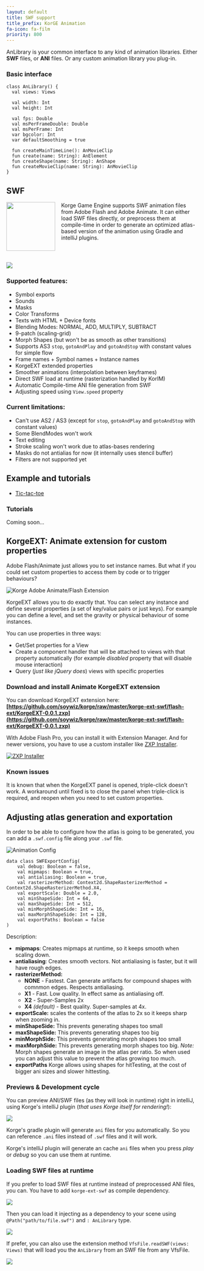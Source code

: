 ```yaml
---
layout: default
title: SWF support
title_prefix: KorGE Animation
fa-icon: fa-film
priority: 800
---
```


AnLibrary is your common interface to any kind of animation libraries. Either **SWF** files, or **ANI** files. Or any custom animation library you plug-in.

### Basic interface

```
class AnLibrary() {
  val views: Views

  val width: Int
  val height: Int

  val fps: Double
  val msPerFrameDouble: Double
  val msPerFrame: Int
  var bgcolor: Int
  var defaultSmoothing = true

  fun createMainTimeLine(): AnMovieClip
  fun create(name: String): AnElement
  fun createShape(name: String): AnShape
  fun createMovieClip(name: String): AnMovieClip
}
```

## SWF


<img src="logo.png" style="float: left;margin:0 16px 16px 0;width:128px;height:128px;" />

Korge Game Engine supports SWF animation files from Adobe Flash and Adobe Animate.
It can either load SWF files directly, or preprocess them at compile-time in order
to generate an optimized atlas-based version of the animation using Gradle and intelliJ plugins.

<div style="clear: both;"></div>

![](create-2d-animation_1408x792.jpg)

### Supported features:

* Symbol exports
* Sounds
* Masks
* Color Transforms
* Texts with HTML + Device fonts
* Blending Modes: NORMAL, ADD, MULTIPLY, SUBTRACT
* 9-patch (scaling-grid)
* Morph Shapes (but won't be as smooth as other transitions)
* Supports AS3 `stop`, `gotoAndPlay` and `gotoAndStop` with constant values for simple flow
* Frame names + Symbol names + Instance names
* KorgeEXT extended properties
* Smoother animations (interpolation between keyframes)
* Direct SWF load at runtime (rasterization handled by KorIM)
* Automatic Compile-time ANI file generation from SWF
* Adjusting speed using `View.speed` property

### Current limitations:

* Can't use AS2 / AS3 (except for `stop`, `gotoAndPlay` and `gotoAndStop` with constant values)
* Some BlendModes won't work
* Text editing
* Stroke scaling won't work due to atlas-bases rendering
* Masks do not antialias for now (it internally uses stencil buffer)
* Filters are not supported yet

## Example and tutorials

* [Tic-tac-toe](https://github.com/soywiz/korge-samples/tree/master/korge-tic-tac-toe)

### Tutorials

Coming soon...

## KorgeEXT: Animate extension for custom properties

Adobe Flash/Animate just allows you to set instance names. But what if you could
set custom properties to access them by code or to trigger behaviours?

![Korge Adobe Animate/Flash Extension](korge-pro-extension.png)

KorgeEXT allows you to do exactly that. You can select any instance and define
several properties (a set of key/value pairs or just keys).
For example you can define a level, and set the gravity or physical behaviour of
some instances.

You can use properties in three ways:

* Get/Set properties for a View
* Create a component handler that will be attached to views with that property automatically (for example *disabled* property that will disable mouse interaction)
* Query (*just like jQuery does*) views with specific properties

### Download and install Animate KorgeEXT extension

You can download KorgeEXT extension here:
**[https://github.com/soywiz/korge/raw/master/korge-ext-swf/flash-ext/KorgeEXT-0.0.1.zxp](https://github.com/soywiz/korge/raw/master/korge-ext-swf/flash-ext/KorgeEXT-0.0.1.zxp)**

With Adobe Flash Pro, you can install it with Extension Manager. And for newer versions,
you have to use a custom installer like [ZXP Installer](http://zxpinstaller.com/).

[![ZXP Installer](zxpinstaller.png)](http://zxpinstaller.com/)

### Known issues

It is known that when the KorgeEXT panel is opened, triple-click doesn't work.
A workaround until fixed is to close the panel when triple-click is required,
and reopen when you need to set custom properties.

## Adjusting atlas generation and exportation

In order to be able to configure how the atlas is going to be generated, you can
add a `.swf.config` file along your `.swf` file.

![Animation Config](swf-config.png)

```
data class SWFExportConfig(
	val debug: Boolean = false,
	val mipmaps: Boolean = true,
	val antialiasing: Boolean = true,
	val rasterizerMethod: Context2d.ShapeRasterizerMethod = Context2d.ShapeRasterizerMethod.X4,
	val exportScale: Double = 2.0,
	val minShapeSide: Int = 64,
	val maxShapeSide: Int = 512,
	val minMorphShapeSide: Int = 16,
	val maxMorphShapeSide: Int = 128,
	val exportPaths: Boolean = false
)
```

Description:

* **mipmaps**: Creates mipmaps at runtime, so it keeps smooth when scaling down.
* **antialiasing**: Creates smooth vectors. Not antialiasing is faster, but it will have rough edges.
* **rasterizerMethod:**
  * **NONE** - Fastest. Can generate artifacts for compound shapes with comnmon edges. Respects antialiasing.
  * **X1** - Fast. Low quality. In effect same as antialiasing off.
  * **X2** - Super-Samples 2x
  * **X4** *(default)* - Best quality. Super-samples at 4x.
* **exportScale:** scales the contents of the atlas to 2x so it keeps sharp when zooming in.
* **minShapeSide:** This prevents generating shapes too small
* **maxShapeSide:** This prevents generating shapes too big
* **minMorphSide:** This prevents generating morph shapes too small
* **maxMorphSide:** This prevents generating morph shapes too big. *Note:* Morph shapes generate an image in the atlas per ratio. So when used you can adjust this value to prevent the atlas growing too much.
* **exportPaths** Korge allows using shapes for hitTesting, at the cost of bigger ani sizes and slower hittesting.

### Previews & Development cycle

You can preview ANI/SWF files (as they will look in runtime) right in intelliJ, using Korge's intelliJ plugin (*that uses Korge itself for rendering!*):

![](korge-intellij-plugin-preview.png)

Korge's gradle plugin will generate `ani` files for you automatically. So you can reference `.ani` files instead of `.swf` files and it will work.

Korge's intelliJ plugin will generate an cache `ani` files when you press *play* or *debug* so you can use them at runtime.

### Loading SWF files at runtime

If you prefer to load SWF files at runtime instead of preprocessed ANI files, you can. You have to add `korge-ext-swf` as compile dependency.

![](korge-ext-swf.png)

Then you can load it injecting as a dependency to your scene using `@Path("path/to/file.swf")` and `: AnLibrary` type.

![](swf-loading.png)

If prefer, you can also use the extension method `VfsFile.readSWF(views: Views)` that will load you the `AnLibrary` from an SWF file from any VfsFile.

![](VfsFile-readSWF.png)
